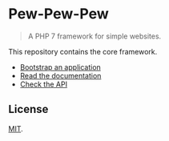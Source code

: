 # Pew-Pew-Pew

> A PHP 7 framework for simple websites.

This repository contains the core framework.

- [Bootstrap an application](https://www.github.com/ifcanduela/pew-app)
- [Read the documentation](https://pew.ifcanduela.com/)
- [Check the API](https://pew.ifcanduela.com/api)

## License

[MIT](LICENSE).
